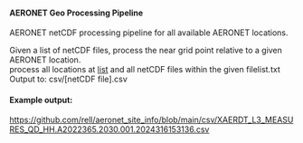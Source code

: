 #### AERONET Geo Processing Pipeline
AERONET netCDF processing pipeline for all available AERONET locations. <br>

Given a list of netCDF files, process the near grid point relative to a given AERONET location. <br>
process all locations at [list](https://aeronet.gsfc.nasa.gov/aeronet_locations_v3.txt) and all netCDF files within the given filelist.txt <br>
Output to: csv/[netCDF file].csv <br>

#### Example output:
https://github.com/rell/aeronet_site_info/blob/main/csv/XAERDT_L3_MEASURES_QD_HH.A2022365.2030.001.2024316153136.csv
